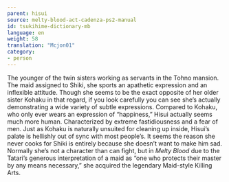 ```yaml
---
parent: hisui
source: melty-blood-act-cadenza-ps2-manual
id: tsukihime-dictionary-mb
language: en
weight: 58
translation: "Mcjon01"
category:
- person
---
```


The younger of the twin sisters working as servants in the Tohno mansion.
The maid assigned to Shiki, she sports an apathetic expression and an inflexible attitude. Though she seems to be the exact opposite of her older sister Kohaku in that regard, if you look carefully you can see she’s actually demonstrating a wide variety of subtle expressions. Compared to Kohaku, who only ever wears an expression of “happiness,” Hisui actually seems much more human.
Characterized by extreme fastidiousness and a fear of men. Just as Kohaku is naturally unsuited for cleaning up inside, Hisui’s palate is hellishly out of sync with most people’s. It seems the reason she never cooks for Shiki is entirely because she doesn’t want to make him sad.
Normally she’s not a character than can fight, but in *Melty Blood* due to the Tatari’s generous interpretation of a maid as “one who protects their master by any means necessary,” she acquired the legendary Maid-style Killing Arts.
